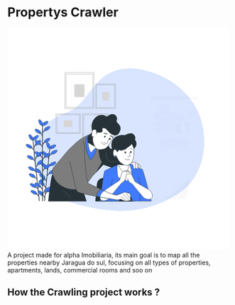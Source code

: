 # Propertys Crawler
![Alt Text](https://github.com/carlosal249/itaivan_scrapper/blob/main/Select%20house.gif)
A project made for alpha Imobiliaria, its main goal is to map all the properties nearby Jaragua do sul, focusing on all types of properties, apartments, lands,
commercial rooms and soo on


<h2> How the Crawling project works ? <h2>
